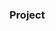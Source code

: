 ### Project































































































         









        





 
































